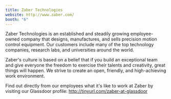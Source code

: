 ```yaml
---
title: Zaber Technologies
website: http://www.zaber.com/
booth: "6"
---
```


Zaber Technologies is an established and steadily growing employee-owned company that designs, manufactures, and sells precision motion control equipment. Our customers include many of the top technology companies, research labs, and universities around the world.

Zaber's culture is based on a belief that if you build an exceptional team and give everyone the freedom to exercise their talents and creativity, great things will happen. We strive to create an open, friendly, and high-achieving work environment. 

Find out directly from our employees what it's like to work at Zaber by visiting our Glassdoor profile: http://tinyurl.com/zaber-at-glassdoor
